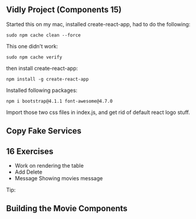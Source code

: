 ## Vidly Project (Components 15)

Started this on my mac, installed create-react-app, had to do the following:

```
sudo npm cache clean --force
```
This one didn't work:

```
sudo npm cache verify
```
then install create-react-app:

```
npm install -g create-react-app
```
Installed following packages:

```
npm i bootstrap@4.1.1 font-awesome@4.7.0
```

Import those two css files in index.js, and get rid of default react logo stuff.

## Copy Fake Services

## 16 Exercises

- Work on rendering the table
- Add Delete
- Message Showing movies message

Tip:

## Building the Movie Components